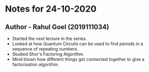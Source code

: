 # Notes for 24-10-2020
## Author - Rahul Goel (2019111034)

- Started the next lecture in the series.
- Looked at how Quantum Circuits can be used to find periods in a sequence of repeating numbers.
- Studied Shor's Factoring Algorithm.
- Mind blown how different things got connected together to give a factorisation algorithm.

